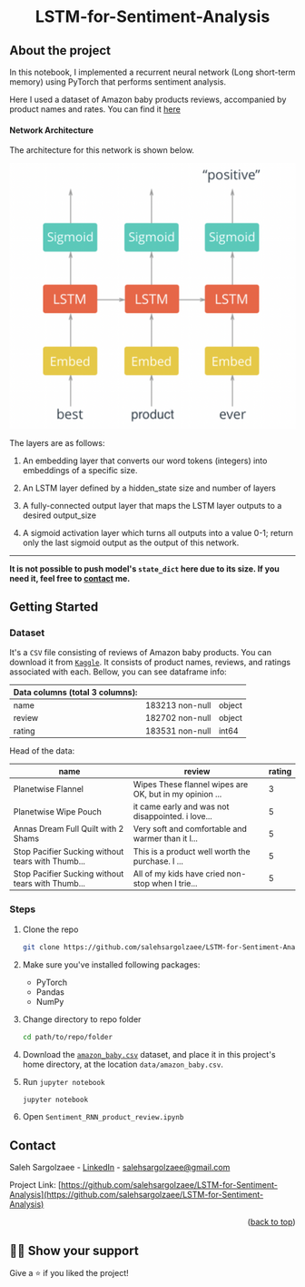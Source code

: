 <h1 align="center">LSTM-for-Sentiment-Analysis</h1>

## About the project

In this notebook, I implemented a recurrent neural network (Long short-term memory) using PyTorch that performs sentiment analysis.

Here I used a dataset of Amazon baby products reviews, accompanied by product names and rates. You can find it [here](https://www.kaggle.com/ronnie3rg/amazon-baby-sentiment-analysis)


#### Network Architecture

The architecture for this network is shown below.

<img src="assets/network_raedme.png" alt="Network-architecture" width="620"/>

The layers are as follows:

1. An embedding layer that converts our word tokens (integers) into embeddings of a specific size.

2. An LSTM layer defined by a hidden_state size and number of layers

3. A fully-connected output layer that maps the LSTM layer outputs to a desired output_size

4. A sigmoid activation layer which turns all outputs into a value 0-1; return only the last sigmoid output as the output of this network.


___

**It is not possible to push model's 	`state_dict` here due to its size. If you need it, feel free to [contact](#contact) me.**
## Getting Started

### Dataset

It's a `CSV` file consisting of reviews of Amazon baby products. You can download it from [`Kaggle`](https://www.kaggle.com/datasets/ronnie3rg/amazon-baby-sentiment-analysis?select=amazon_baby.csv). It consists of product names, reviews, and ratings associated with each. Bellow, you can see dataframe info:


|Data columns (total 3 columns):|||
| ----- | ----- | ----- |
|name   |183213 non-null |object|
|review |182702 non-null |object|
|rating |183531 non-null |int64|

Head of the data:


|name|	review|	rating|
|---|---|---|
|Planetwise Flannel| Wipes	These flannel wipes are OK, but in my opinion ...|	3
|Planetwise Wipe Pouch|	it came early and was not disappointed. i love...|	5
|Annas Dream Full Quilt with 2 Shams|	Very soft and comfortable and warmer than it l...|	5
|Stop Pacifier Sucking without tears with Thumb...|	This is a product well worth the purchase. I ...|	5
|Stop Pacifier Sucking without tears with Thumb...|	All of my kids have cried non-stop when I trie...|	5






### Steps 


1. Clone the repo
   ```sh
   git clone https://github.com/salehsargolzaee/LSTM-for-Sentiment-Analysis  
   ```

2. Make sure you've installed following packages:
	* PyTorch
	* Pandas
	* NumPy
	
3. Change directory to repo folder
   ```sh
   cd path/to/repo/folder
   ```
4. Download the [`amazon_baby.csv`](https://www.kaggle.com/datasets/ronnie3rg/amazon-baby-sentiment-analysis?select=amazon_baby.csv) dataset, and place it in this project's home directory, at the location `data/amazon_baby.csv`.


5. Run `jupyter notebook`
    
   ```sh
   jupyter notebook
   ```
6. Open `Sentiment_RNN_product_review.ipynb`


## Contact 
<a id = "contact"></a>

Saleh Sargolzaee - [LinkedIn](https://www.linkedin.com/in/saleh-sargolzaee) - salehsargolzaee@gmail.com

Project Link: [https://github.com/salehsargolzaee/LSTM-for-Sentiment-Analysis](https://github.com/salehsargolzaee/LSTM-for-Sentiment-Analysis)

<p align="right">(<a href="#top">back to top</a>)</p>

## :man_astronaut: Show your support

Give a ⭐️ if you liked the project!



